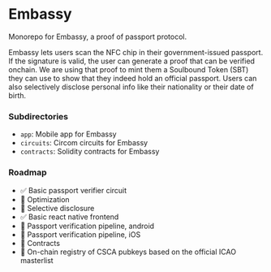 # Embassy

Monorepo for Embassy, a proof of passport protocol.

Embassy lets users scan the NFC chip in their government-issued passport.
If the signature is valid, the user can generate a proof that can be verified onchain.
We are using that proof to mint them a Soulbound Token (SBT) they can use to show that they indeed hold
an official passport.
Users can also selectively disclose personal info like their nationality or their date of birth.

### Subdirectories

- `app`: Mobile app for Embassy
- `circuits`: Circom circuits for Embassy
- `contracts`: Solidity contracts for Embassy

### Roadmap

- ✅ Basic passport verifier circuit
- 🚧 Optimization
- 🚧 Selective disclosure
- ✅ Basic react native frontend
- 🚧 Passport verification pipeline, android
- 🚧 Passport verification pipeline, iOS
- 🚧 Contracts
- 🚧 On-chain registry of CSCA pubkeys based on the official ICAO masterlist